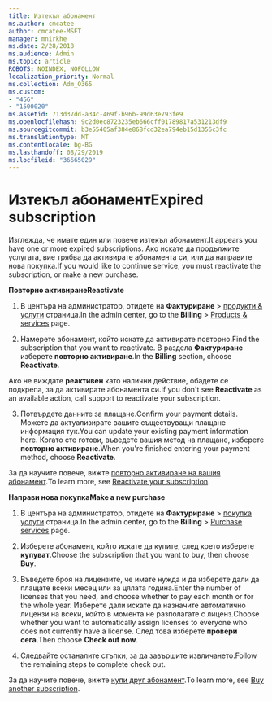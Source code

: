 ```yaml
---
title: Изтекъл абонамент
ms.author: cmcatee
author: cmcatee-MSFT
manager: mnirkhe
ms.date: 2/28/2018
ms.audience: Admin
ms.topic: article
ROBOTS: NOINDEX, NOFOLLOW
localization_priority: Normal
ms.collection: Adm_O365
ms.custom:
- "456"
- "1500020"
ms.assetid: 713d37dd-a34c-469f-b96b-99d63e793fe9
ms.openlocfilehash: 9c2d0ec8723235eb666cff01789817a531213df9
ms.sourcegitcommit: b3e55405af384e868fcd32ea794eb15d1356c3fc
ms.translationtype: MT
ms.contentlocale: bg-BG
ms.lasthandoff: 08/29/2019
ms.locfileid: "36665029"
---
```

# <a name="expired-subscription"></a><span data-ttu-id="60946-102">Изтекъл абонамент</span><span class="sxs-lookup"><span data-stu-id="60946-102">Expired subscription</span></span>

<span data-ttu-id="60946-103">Изглежда, че имате един или повече изтекъл абонамент.</span><span class="sxs-lookup"><span data-stu-id="60946-103">It appears you have one or more expired subscriptions.</span></span> <span data-ttu-id="60946-104">Ако искате да продължите услугата, вие трябва да активирате абонамента си, или да направите нова покупка.</span><span class="sxs-lookup"><span data-stu-id="60946-104">If you would like to continue service, you must reactivate the subscription, or make a new purchase.</span></span>
  
<span data-ttu-id="60946-105">**Повторно активиране**</span><span class="sxs-lookup"><span data-stu-id="60946-105">**Reactivate**</span></span>
  
1. <span data-ttu-id="60946-106">В центъра на администратор, отидете на **Фактуриране** \> [продукти & услуги](https://go.microsoft.com/fwlink/p/?linkid=842054) страница.</span><span class="sxs-lookup"><span data-stu-id="60946-106">In the admin center, go to the **Billing** \> [Products & services](https://go.microsoft.com/fwlink/p/?linkid=842054) page.</span></span>

2. <span data-ttu-id="60946-107">Намерете абонамент, който искате да активирате повторно.</span><span class="sxs-lookup"><span data-stu-id="60946-107">Find the subscription that you want to reactivate.</span></span> <span data-ttu-id="60946-108">В раздела **Фактуриране** изберете **повторно активиране**.</span><span class="sxs-lookup"><span data-stu-id="60946-108">In the **Billing** section, choose **Reactivate**.</span></span>

<span data-ttu-id="60946-109">Ако не виждате **реактивен** като налични действие, обадете се подкрепа, за да активирате абонамента си.</span><span class="sxs-lookup"><span data-stu-id="60946-109">If you don't see **Reactivate** as an available action, call support to reactivate your subscription.</span></span>

3. <span data-ttu-id="60946-110">Потвърдете данните за плащане.</span><span class="sxs-lookup"><span data-stu-id="60946-110">Confirm your payment details.</span></span> <span data-ttu-id="60946-111">Можете да актуализирате вашите съществуващи плащане информация тук.</span><span class="sxs-lookup"><span data-stu-id="60946-111">You can update your existing payment information here.</span></span> <span data-ttu-id="60946-112">Когато сте готови, въведете вашия метод на плащане, изберете **повторно активиране**.</span><span class="sxs-lookup"><span data-stu-id="60946-112">When you're finished entering your payment method, choose **Reactivate**.</span></span>

<span data-ttu-id="60946-113">За да научите повече, вижте [повторно активиране на вашия абонамент](https://docs.microsoft.com/office365/admin/subscriptions-and-billing/reactivate-your-subscription).</span><span class="sxs-lookup"><span data-stu-id="60946-113">To learn more, see [Reactivate your subscription](https://docs.microsoft.com/office365/admin/subscriptions-and-billing/reactivate-your-subscription).</span></span>

<span data-ttu-id="60946-114">**Направи нова покупка**</span><span class="sxs-lookup"><span data-stu-id="60946-114">**Make a new purchase**</span></span>
  
1. <span data-ttu-id="60946-115">В центъра на администратор, отидете на **Фактуриране** \> [покупка услуги](https://go.microsoft.com/fwlink/p/?linkid=868433) страница.</span><span class="sxs-lookup"><span data-stu-id="60946-115">In the admin center, go to the **Billing** \> [Purchase services](https://go.microsoft.com/fwlink/p/?linkid=868433) page.</span></span>

2. <span data-ttu-id="60946-116">Изберете абонамент, който искате да купите, след което изберете **купуват**.</span><span class="sxs-lookup"><span data-stu-id="60946-116">Choose the subscription that you want to buy, then choose **Buy**.</span></span>

3. <span data-ttu-id="60946-117">Въведете броя на лицензите, че имате нужда и да изберете дали да плащате всеки месец или за цялата година.</span><span class="sxs-lookup"><span data-stu-id="60946-117">Enter the number of licenses that you need, and choose whether to pay each month or for the whole year.</span></span> <span data-ttu-id="60946-118">Изберете дали искате да назначите автоматично лицензи на всеки, който в момента не разполагате с лиценз.</span><span class="sxs-lookup"><span data-stu-id="60946-118">Choose whether you want to automatically assign licenses to everyone who does not currently have a license.</span></span> <span data-ttu-id="60946-119">След това изберете **провери сега**.</span><span class="sxs-lookup"><span data-stu-id="60946-119">Then choose **Check out now**.</span></span>

4. <span data-ttu-id="60946-120">Следвайте останалите стъпки, за да завършите извличането.</span><span class="sxs-lookup"><span data-stu-id="60946-120">Follow the remaining steps to complete check out.</span></span>

<span data-ttu-id="60946-121">За да научите повече, вижте [купи друг абонамент](https://docs.microsoft.com/office365/admin/subscriptions-and-billing/buy-another-subscription).</span><span class="sxs-lookup"><span data-stu-id="60946-121">To learn more, see [Buy another subscription](https://docs.microsoft.com/office365/admin/subscriptions-and-billing/buy-another-subscription).</span></span>